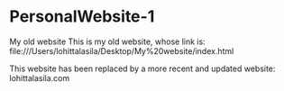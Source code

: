 # PersonalWebsite-1
My old website
This is my old website, whose link is: file:///Users/lohittalasila/Desktop/My%20website/index.html

This website has been replaced by a more recent and updated website: lohittalasila.com
